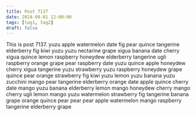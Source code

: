 ```yaml
---
title: Post 7137
date: 2024-09-01 12:00:00
tags: [tag1, tag2]
draft: false
---
```

This is post 7137.
yuzu
apple
watermelon
date
fig
pear
quince
tangerine
elderberry
fig
kiwi
yuzu
yuzu
nectarine
grape
xigua
banana
date
cherry
xigua
quince
lemon
raspberry
honeydew
elderberry
tangerine
ugli
raspberry
orange
grape
pear
raspberry
date
yuzu
quince
apple
honeydew
cherry
xigua
tangerine
yuzu
strawberry
yuzu
raspberry
honeydew
grape
quince
pear
orange
strawberry
fig
kiwi
yuzu
lemon
yuzu
banana
yuzu
zucchini
mango
pear
tangerine
elderberry
orange
date
apple
quince
cherry
date
mango
yuzu
banana
elderberry
lemon
mango
honeydew
cherry
mango
cherry
ugli
lemon
mango
yuzu
watermelon
strawberry
fig
tangerine
banana
grape
orange
quince
pear
pear
pear
apple
watermelon
mango
raspberry
tangerine
elderberry
grape
